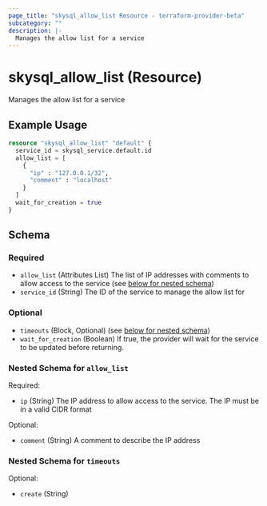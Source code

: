 ```yaml
---
page_title: "skysql_allow_list Resource - terraform-provider-beta"
subcategory: ""
description: |-
  Manages the allow list for a service
---
```


# skysql_allow_list (Resource)

Manages the allow list for a service

## Example Usage

```terraform
resource "skysql_allow_list" "default" {
  service_id = skysql_service.default.id
  allow_list = [
    {
      "ip" : "127.0.0.1/32",
      "comment" : "localhost"
    }
  ]
  wait_for_creation = true
}
```

<!-- schema generated by tfplugindocs -->
## Schema

### Required

- `allow_list` (Attributes List) The list of IP addresses with comments to allow access to the service (see [below for nested schema](#nestedatt--allow_list))
- `service_id` (String) The ID of the service to manage the allow list for

### Optional

- `timeouts` (Block, Optional) (see [below for nested schema](#nestedblock--timeouts))
- `wait_for_creation` (Boolean) If true, the provider will wait for the service to be updated before returning.

<a id="nestedatt--allow_list"></a>
### Nested Schema for `allow_list`

Required:

- `ip` (String) The IP address to allow access to the service. The IP must be in a valid CIDR format

Optional:

- `comment` (String) A comment to describe the IP address


<a id="nestedblock--timeouts"></a>
### Nested Schema for `timeouts`

Optional:

- `create` (String)
